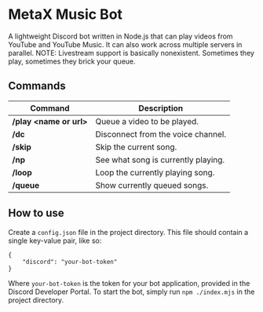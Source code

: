 # MetaX Music Bot
A lightweight Discord bot written in Node.js that can play videos from YouTube and YouTube Music. It can also work across multiple servers in parallel.
NOTE: Livestream support is basically nonexistent. Sometimes they play, sometimes they brick your queue.

## Commands
| Command | Description |
|--|--|
| **/play \<name or url\>** | Queue a video to be played. |
| **/dc** | Disconnect from the voice channel. |
| **/skip** | Skip the current song. |
| **/np** | See what song is currently playing. |
| **/loop** | Loop the currently playing song. |
| **/queue** | Show currently queued songs.

## How to use
Create a `config.json` file in the project directory. This file should contain a single key-value pair, like so:
```
{
	"discord": "your-bot-token"
}
```
Where `your-bot-token` is the token for your bot application, provided in the Discord Developer Portal.
To start the bot, simply run `npm ./index.mjs` in the project directory.
